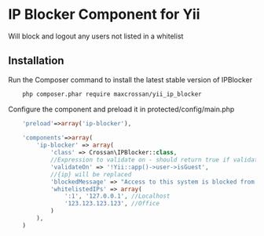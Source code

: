 IP Blocker Component for Yii
============================

Will block and logout any users not listed in a whitelist 

## Installation

Run the Composer command to install the latest stable version of IPBlocker

```bash
    php composer.phar require maxcrossan/yii_ip_blocker
```

Configure the component and preload it in protected/config/main.php

```php
    'preload'=>array('ip-blocker'),
    
    'components'=>array(
        'ip-blocker' => array(
            'class' => Crossan\IPBlocker::class,
            //Expression to validate on - should return true if validation is required
            'validateOn' => '!Yii::app()->user->isGuest',
            //{ip} will be replaced
            'blockedMessage' => "Access to this system is blocked from your IP: {ip}.",
            'whitelistedIPs' => array(
                ':1', '127.0.0.1', //Localhost
                '123.123.123.123', //Office
            )
        ),
    )
```